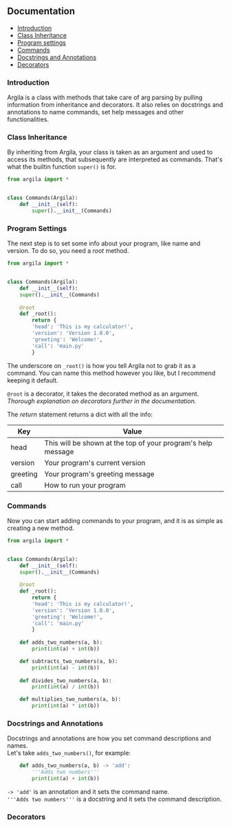 ## Documentation

- [Introduction](#introduction)  
- [Class Inheritance](#class-inheritance)  
- [Program settings](#program-settings)
- [Commands](#commands)
- [Docstrings and Annotations](#docstrings-and-annotations)  
- [Decorators](#decorators)  

### Introduction
Argila is a class with methods that take care of arg parsing by pulling information from inheritance and decorators. It also relies on docstrings and annotations to name commands, set help messages and other functionalities.

### Class Inheritance
By inheriting from Argila, your class is taken as an argument and used to access its methods, that subsequently are interpreted as commands. That's what the builtin function `super()` is for.
```python
from argila import *


class Commands(Argila):
	def __init__(self):
		super().__init__(Commands)
```

### Program Settings
The next step is to set some info about your program, like name and version. To do so, you need a *root* method.
```python
from argila import *


class Commands(Argila):
	def __init__(self):
    super().__init__(Commands)
    
	@root
	def _root():
		return {
		'head': 'This is my calculator!',
		'version': 'Version 1.0.0',
		'greeting': 'Welcome!',
		'call': 'main.py'
		}
```
The underscore on `_root()` is how you tell Argila not to grab it as a command. You can name this method however you like, but I recommend keeping it default.

`@root` is a decorator, it takes the decorated method as an argument.  
*Thorough explanation on decorators further in the documentation.*

The *return* statement returns a dict with all the info:

Key | Value
--- | ---
head | This will be shown at the top of your program's help message
version | Your program's current version
greeting | Your program's greeting message
call | How to run your program

### Commands
Now you can start adding commands to your program, and it is as simple as creating a new method.
```python
from argila import *


class Commands(Argila):
	def __init__(self):
    super().__init__(Commands)
    
	@root
	def _root():
		return {
		'head': 'This is my calculator!',
		'version': 'Version 1.0.0',
		'greeting': 'Welcome!',
		'call': 'main.py'
		}
		
	def adds_two_numbers(a, b):
		print(int(a) + int(b))

	def subtracts_two_numbers(a, b):
		print(int(a) - int(b))
		
	def divides_two_numbers(a, b):
		print(int(a) / int(b))

	def multiplies_two_numbers(a, b):
		print(int(a) * int(b))
```

### Docstrings and Annotations
Docstrings and annotations are how you set command descriptions and names.  
Let's take `adds_two_numbers()`, for example:
```python
	def adds_two_numbers(a, b) -> 'add':
		'''Adds two numbers'''
		print(int(a) + int(b))
```
`-> 'add'` is an annotation and it sets the command name.  
`'''Adds two numbers'''` is a docstring and it sets the command description.  

### Decorators
